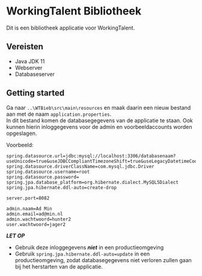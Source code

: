 # WorkingTalent Bibliotheek
Dit is een bibliotheek applicatie voor WorkingTalent.

## Vereisten
* Java JDK 11
* Webserver
* Databaseserver

## Getting started
Ga naar `..\WTBieb\src\main\resources` en maak daarin een nieuw bestand aan met de naam `application.properties`.  
In dit bestand komen de databasegegevens van de applicatie te staan. Ook kunnen hierin inloggegevens voor de admin en voorbeeldaccounts worden opgeslagen.  

Voorbeeld:

```
spring.datasource.url=jdbc:mysql://localhost:3306/databasenaam?useUnicode=true&useJDBCCompliantTimezoneShift=true&useLegacyDatetimeCode=false&serverTimezone=UTC
spring.datasource.driverClassName=com.mysql.jdbc.Driver
spring.datasource.username=root
spring.datasource.password=
spring.jpa.database_platform=org.hibernate.dialect.MySQL5Dialect
spring.jpa.hibernate.ddl-auto=create-drop

server.port=8082

admin.naam=Ad Min
admin.email=ad@min.nl
admin.wachtwoord=hunter2
user.wachtwoord=jager2
```
  
**_LET OP_**
* Gebruik deze inloggegevens **_niet_** in een productieomgeving
* Gebruik `spring.jpa.hibernate.ddl-auto=update` in een productieomgeving, zodat databasegegevens niet verloren zullen gaan bij het herstarten van de applicatie.
